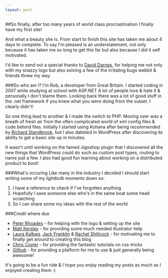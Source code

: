 ```yaml
---
layout: post
---
```


##So finally, after too many years of world class procrastination I finally have my first site!

And what a beauty she is. From start to finish this site has taken me about 4 days to complete. To say I'm pleased is an understatement, not only because it has taken me so long to get this far but also because I did it self motivated.

I'd like to send out a special thanks to [David Darnes](http://twitter.com/daviddarnes), for helping me not only with my snazzy logo but also solving a few of the irritating bugs webkit & friends threw my way.

###So who am I?
I'm Rob, a developer from Great Britain. I started coding in 2007 while studying at school with ASP.NET A lot of people love & hate it & personally I don't blame them. Looking back  there was a lot of good stuff in the .net framework if you knew what you were doing from the outset. I clearly didn't!

So one thing lead to another & I made the switch to PHP. Moving over was a breath of fresh air from the often complicated world of xml config files & code behind files. Initially I started using Kohana after being recommended by [Richard Standbrook](http://twitter.com/richstandbrook), but I also dabbled in WordPress after discovering its ability to get a basic site up in minutes.

It wasn't until working on the famed Jigoshop plugin that I discovered all the new things that WordPress could do such as custom post types, routing to name just a few. I also had good fun learning about working on a distributed product to boot!

###What's occuring
Like many in the industry I decided I should start writing some of my *lightbulb* moments down so:
1. I have a reference to check if I've forgotten anything
2. Hopefully I save someone else who's in the same boat some head scratching
3. So I can share some my ideas with the rest of the world

###Credit where due

* [Peter Rhoades](http://twitter.com/createdbypete) - for helping with the logo & setting up the site
* [Matt Kersley](http://twitter.com/kersley) - for providing some much needed illustrator help
* [Laura Kalbag](http://twitter.com/laurakalbag), [Jack Franklin](http://twitter.com/Jack_Franklin) & [Rachel Shillcock](http://twitter.com/missrachilli) - for motivating me to finally get around to creating this blog
* [Chris Coyier](http://twitter.com/chriscoyier) - for providing the fantastic tutorials on css-tricks
* [Github](http://github.com) - for providing a platform for me to use & just generally being awesome!


It's going to be a fun ride & I hope you enjoy reading my posts as much as I enjoyed creating them :)